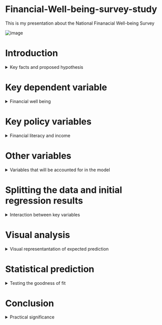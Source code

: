 # Financial-Well-being-survey-study
This is my presentation about the National Finanacial Well-being Survey

![image](https://user-images.githubusercontent.com/74316333/99918044-98bc3880-2d14-11eb-9390-48670dd9bb20.png)

# Introduction
<details>
  <summary>Key facts and proposed hypothesis</summary>
  
•The survey that I have analyzed for my project was developed in 2017 by the Consumer Financial Protection Bureau.<br/>

•The total number of respondents in the survey is 6,394, with the main study being fielded in late 2016.<br/>

•The main hypothesis that i will be testing in my research is that financial literacy is a better predictor of financial well being than income.<br/>
</details>


# Key dependent variable
<details>
  <summary>Financial well being</summary>
  
The key dependent variable that I will be observing is the Financial well being score.<br/>

Developed by the CFPB with the help of experts and consumers.<br/>


Represented as a number between 0-100, the scale does not have a clear cut-off point for good and bad scores, and extreme values are rare.<br/>

  ![image](https://user-images.githubusercontent.com/74316333/99919731-7976d880-2d1f-11eb-984f-42c4b9b8ab3b.png)<br/>


![image](https://user-images.githubusercontent.com/74316333/99919879-5e589880-2d20-11eb-8fd8-896877fba873.png)<br/>


</details>

# Key policy variables
<details>
  <summary>Financial literacy and income</summary>
 
# Financial literacy
For this research three key fiancial literacy variables were used that are encompassed in the CFPB.<br/>
  •Financial skill scale score<br/>
  
  Financial skill scale was developed by the CFPB.<br/>
  
  Mesures knowdledge about making financial using 10 questions in the survey.<br/>
  
  Has a scale of 0-100, with extreme scores being rare.<br/>
  
  ![image](https://user-images.githubusercontent.com/74316333/99920732-b6de6480-2d25-11eb-932e-d279f363a412.png)<br/>
  
  ![image](https://user-images.githubusercontent.com/74316333/99920769-03c23b00-2d26-11eb-828e-2bfb78d75cfb.png)<br/>
  
  •Lusardi & Mitchell financial knowledge skill scale score<br/>
  
  Measurement of financial literacy developed by Annamaria Lusardi and Olivia S. Mitchell.<br/>
  
  Has a scale between 0-3, and measures knowledge in regards to: Interest rates, Inflation and Risk diversification.<br/>

  ![image](https://user-images.githubusercontent.com/74316333/99920940-446e8400-2d27-11eb-8541-7f9b16678aa5.png)<br/>

  •Knoll & Houts financial knowledge scale score<br/>
  
  Developed by Melisaa A. Z. Knoll and Carrie R. Houts.<br/>
  
  The purpose of the scale is to measure financial knowdledge using psychometric techniques, that allow for “the comparison of financial knowledge across studies, populations, and programs.” <br/>
  
   The score is derived from 20 questions<br/>
  
  ![image](https://user-images.githubusercontent.com/74316333/99921376-49810280-2d2a-11eb-839a-c803eadbdd35.png)<br/>
  
# Income<br/>

For this research income will be measured by the Household income variable from the CBPF survey.<br/>

The values are presented in an integer form, with values ranging from 1 (less than 20,000$) to 9 (150,000$ and more).<br/>

![image](https://user-images.githubusercontent.com/74316333/99921585-96b1a400-2d2b-11eb-9165-52fba054b8d4.png)<br/>

![image](https://user-images.githubusercontent.com/74316333/99922831-d7f98200-2d32-11eb-945a-19440d28d010.png)<br/>

</details>

# Other variables
<details>
  <summary>Variables that will be accounted for in the model</summary>

Other variables that will be accounted for in both models:<br/>
  
  •Highest educational attainment<br/>
  
  ![image](https://user-images.githubusercontent.com/74316333/99922121-05dcc780-2d2f-11eb-9d4f-076e8276dd84.png)<br/>
  
  •Ethnicity<br/>
  
  ![image](https://user-images.githubusercontent.com/74316333/99922197-800d4c00-2d2f-11eb-9476-ee6b6807e2f5.png)<br/>
  
  •Age group<br/>
  
  ![image](https://user-images.githubusercontent.com/74316333/99922254-e72b0080-2d2f-11eb-9102-bbd2b9ded43a.png)<br/>
  
  •Gender<br/>
  
  ![image](https://user-images.githubusercontent.com/74316333/99922288-21949d80-2d30-11eb-933c-094e8a355392.png)<br/>
  
  •Highest parental educational attainement<br/>
  
  ![image](https://user-images.githubusercontent.com/74316333/99922331-57d21d00-2d30-11eb-8508-2de9c439042d.png)<br/>
  
  •Highest educational attainement in the household<br/>

![image](https://user-images.githubusercontent.com/74316333/99922370-8819bb80-2d30-11eb-82a2-789f510951a3.png)<br/>

 •Region<br/>
 
 ![image](https://user-images.githubusercontent.com/74316333/99922593-a7fdaf00-2d31-11eb-8307-9c1b50891d74.png)<br/>
 
</details>

# Splitting the data and initial regression results
<details>
  <summary>Interaction between key variables</summary>
  
In order to make a predictive model, the data was split into two parts, 20% that would be used for model development and 80% for testing.<br/>

Key data for Financial literacy model<br/>

![image](https://user-images.githubusercontent.com/74316333/99923523-5efc2980-2d36-11eb-9b09-1a64107bf541.png)<br/>

Key data for the Income model<br/>

![image](https://user-images.githubusercontent.com/74316333/99923666-0a0ce300-2d37-11eb-84d1-7b82d51ff481.png)<br/>

# Full regression model
<details>
  <summary>All variables and key interactions included</summary>
  
![image](https://user-images.githubusercontent.com/74316333/99923032-16dc0780-2d34-11eb-973b-a57bd38c9c31.png)<br/>

</details>

</details>

# Visual analysis
<details>
  <summary>Visual representantation of expected prediction</summary>
  
Scatter plot for out-of-sample testing for the Financial Literacy model:<br/>

![image](https://user-images.githubusercontent.com/74316333/99925076-eb114f80-2d3c-11eb-9a3d-976a8a207b55.png)<br/>


Scatter plot for out-of-sample testing for the Income model:<br/>

![image](https://user-images.githubusercontent.com/74316333/99925198-74288680-2d3d-11eb-9704-cd8f53eda322.png)<br/>

</details>

# Statistical prediction
<details>
  <summary>Testing the goodness of fit</summary>

# Mean and correlation
<details>
  <summary>Testing the mean and correlation between models and actual values</summary>
  
  Correlation<br/>
  
  Financial literacy model:<br/>
  
  ![image](https://user-images.githubusercontent.com/74316333/99925903-22cdc680-2d40-11eb-91e5-424b5137d8d3.png)<br/>
  
  Income model:<br/>
  
  ![image](https://user-images.githubusercontent.com/74316333/99925935-3842f080-2d40-11eb-8b99-9b6b0674d089.png)<br/>
  
  Paired t-test for mean<br/>
  
  Financial literacy model:<br/>
  
  ![image](https://user-images.githubusercontent.com/74316333/99925816-c2d72000-2d3f-11eb-9573-583dc08a1d64.png)<br/>
  
  Income model:<br/>
  
  ![image](https://user-images.githubusercontent.com/74316333/99925851-e732fc80-2d3f-11eb-9451-8953226418ac.png)<br/>
  
</details>

# Cross validation testing
<details>
  <summary>Cross validation testing with k=5</summary>

Root mean squared deviation:<br/>

Financial literacy model testing:<br/>

![image](https://user-images.githubusercontent.com/74316333/99926176-1007c180-2d41-11eb-9635-541c12520b35.png)<br/>

Income model testing:<br/>

![image](https://user-images.githubusercontent.com/74316333/99926191-2281fb00-2d41-11eb-8c3d-d833696f8f1b.png)<br/>

R-squared:<br/>

Financial literacy model testing:<br/>

![image](https://user-images.githubusercontent.com/74316333/99926218-40e7f680-2d41-11eb-81e8-784d058ef8e9.png)<br/>

Income model testing:<br/>

![image](https://user-images.githubusercontent.com/74316333/99926254-5ceb9800-2d41-11eb-86c9-1417fd897396.png)<br/>

</details>

# Randomized Cross validation testing
<details>
  <summary>Another Cross validation test after randomizing order</summary>
  
Root mean squared deviation:<br/>

Financial literacy model testing:<br/>

![image](https://user-images.githubusercontent.com/74316333/99926534-53aefb00-2d42-11eb-9060-eb931ffbc380.png)<br/>

Income model testing:<br/>

![image](https://user-images.githubusercontent.com/74316333/99926571-76411400-2d42-11eb-8991-3083649fd9a2.png)<br/>

R-squared:<br/>

Financial literacy model testing:<br/>

![image](https://user-images.githubusercontent.com/74316333/99926593-8c4ed480-2d42-11eb-819c-a96ec3687317.png)<br/>

Income model testing:<br/>

![image](https://user-images.githubusercontent.com/74316333/99926616-9c66b400-2d42-11eb-844b-6b52ad2391a0.png)<br/>

</details>
</details>

# Conclusion
<details>
  <summary>Practical significance</summary>
  
While there is no evidence to suggest a causal effects, the data does seem to show that financial literacy could be a better predictor of financial well being.<br/>

Further data analysis would be needed, one that analyzes data over a longer time perdiod<br/>



</details>

